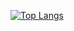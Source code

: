 [![Top Langs](https://github-readme-stats.vercel.app/api/top-langs/?username=5witchkr&layout=compact?username=5witchkr&hide=css,html?username=5witchkr&langs_count=8)](https://github.com/5witchkr)

<!--
**5witchkr/5witchkr** is a ✨ _special_ ✨ repository because its `README.md` (this file) appears on your GitHub profile.

Here are some ideas to get you started:

- 🔭 I’m currently working on ...
- 🌱 I’m currently learning ...
- 👯 I’m looking to collaborate on ...
- 🤔 I’m looking for help with ...
- 💬 Ask me about ...
- 📫 How to reach me: ...
- 😄 Pronouns: ...
- ⚡ Fun fact: ...
-->
